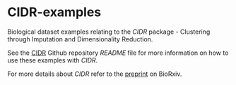 # CIDR-examples
Biological dataset examples relating to the _CIDR_ package - Clustering through Imputation and Dimensionality Reduction.

See the [CIDR](https://github.com/VCCRI/CIDR) Github repository _README_ file for more information on how to use these examples with _CIDR_.

For more details about _CIDR_ refer to the [preprint](http://biorxiv.org/content/early/2016/08/10/068775) on BioRxiv.
